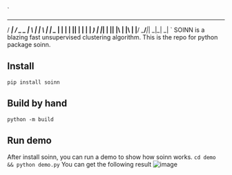`
 ____   ___ ___ _   _ _   _ 
/ ___| / _ \_ _| \ | | \ | |
\___ \| | | | ||  \| |  \| |
 ___) | |_| | || |\  | |\  |
|____/ \___/___|_| \_|_| \_|
`
SOINN is a blazing fast unsupervised clustering algorithm.
This is the repo for python package soinn.


## Install
`
pip install soinn
`

## Build by hand
`
python -m build
`

## Run demo
After install soinn, you can run a demo to show how soinn works.
`
cd demo && python demo.py
`
You can get the following result
![image](https://github.com/uestc-lfs/soinn/blob/master/demo/result.png)

                            
